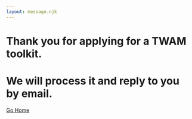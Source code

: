 ```yaml
---
layout: message.njk
---
```


# Thank you for applying for a TWAM toolkit.

# We will process it and reply to you by email.

[Go Home](/)

